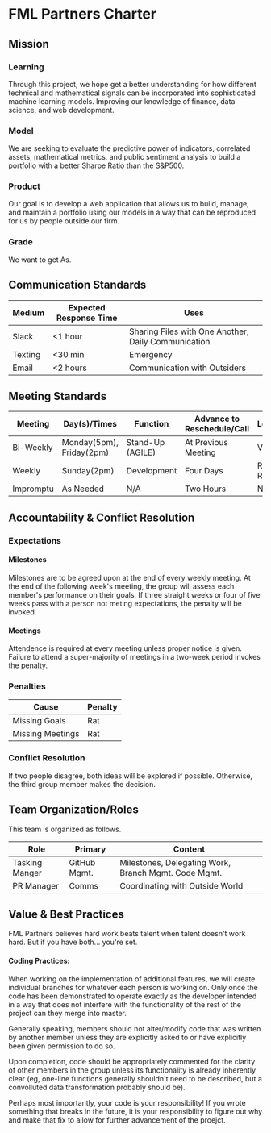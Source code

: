 # FML Partners Charter


## Mission

### Learning
Through this project, we hope get a better understanding for how different technical and mathematical signals can be incorporated into sophisticated machine learning models. Improving our knowledge of finance, data science, and web development.

### Model
We are seeking to evaluate the predictive power of indicators, correlated assets, mathematical metrics, and public sentiment analysis to build a portfolio with a better Sharpe Ratio than the S&P500.

### Product
Our goal is to develop a web application that allows us to build, manage, and maintain a portfolio using our models in a way that can be reproduced for us by people outside our firm.

### Grade
We want to get As.

## Communication Standards


| Medium  | Expected Response Time | Uses                                                |
|---------|------------------------|-----------------------------------------------------|
| Slack   | <1 hour                | Sharing Files with One Another, Daily Communication |
| Texting | <30 min                | Emergency                                           |
| Email   | <2 hours               | Communication with Outsiders                        |

## Meeting Standards

| Meeting   | Day(s)/Times             | Function         | Advance to Reschedule/Call | Location     |
|-----------|--------------------------|------------------|----------------------------|--------------|
| Bi-Weekly | Monday(5pm), Friday(2pm) | Stand-Up (AGILE) | At Previous Meeting        | Various      |
| Weekly    | Sunday(2pm)              | Development      | Four Days                  | Reserve Room |
| Impromptu | As Needed                | N/A              | Two Hours                  | N/A          |


## Accountability & Conflict Resolution

### Expectations

#### Milestones
Milestones are to be agreed upon at the end of every weekly meeting. At the end of the following week's meeting, the group will assess each member's performance on their goals. If three straight weeks or four of five weeks pass with a person not meting expectations, the penalty will be invoked.

#### Meetings
Attendence is required at every meeting unless proper notice is given. Failure to attend a super-majority of meetings in a two-week period invokes the penalty.


### Penalties

| Cause            | Penalty |
|------------------|---------|
| Missing Goals    | Rat     |
| Missing Meetings | Rat     |

### Conflict Resolution
If two people disagree, both ideas will be explored if possible. Otherwise, the third group member makes the decision.

## Team Organization/Roles

This team is organized as follows.

|      Role              | Primary   | Content |
| ---------------------- | --------- |---------|
| Tasking Manger         |  GitHub Mgmt.   | Milestones, Delegating Work, Branch Mgmt. Code Mgmt.   |
| PR Manager             |        Comms        | Coordinating with Outside World |

## Value & Best Practices

FML Partners believes hard work beats talent when talent doesn't work hard. But if you have both... you're set.

#### Coding Practices:
When working on the implementation of additional features, we will create individual branches for whatever each person is working on. Only once the code has been demonstrated to operate exactly as the developer intended in a way that does not interfere with the functionality of the rest of the project can they merge into master.

Generally speaking, members should not alter/modify code that was written by another member unless they are explicitly asked to or have explicitly been given permission to do so. 

Upon completion, code should be appropriately commented for the clarity of other members in the group unless its functionality is already inherently clear (eg, one-line functions generally shouldn't need to be described, but a convolluted data transformation probably should be).

Perhaps most importantly, your code is your responsibility! If you wrote something that breaks in the future, it is your responsibility to figure out why and make that fix to allow for further advancement of the proejct.



